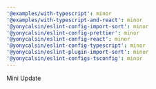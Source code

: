 ```yaml
---
'@examples/with-typescript': minor
'@examples/with-typescript-and-react': minor
'@yonycalsin/eslint-config-import-sort': minor
'@yonycalsin/eslint-config-prettier': minor
'@yonycalsin/eslint-config-react': minor
'@yonycalsin/eslint-config-typescript': minor
'@yonycalsin/eslint-plugin-import-sort': minor
'@yonycalsin/eslint-configs-tsconfig': minor
---
```


Mini Update
